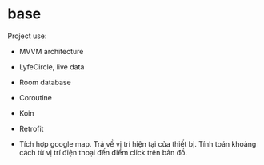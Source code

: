 # base
Project use:
  - MVVM architecture
  - LyfeCircle, live data
  - Room database
  - Coroutine
  - Koin
  - Retrofit

- Tích hợp google map. Trả về vị trí hiện tại của thiết bị. Tính toán khoảng cách từ vị trí điện thoại đến điểm click trên bản đồ.
